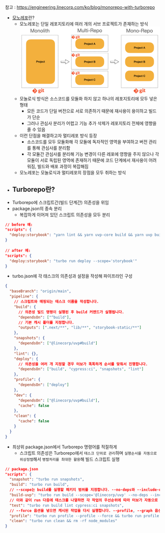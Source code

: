 참고 : https://engineering.linecorp.com/ko/blog/monorepo-with-turborepo

- [모노레포](모노레포)란?
	- 모노레포는 단일 레포지토리에 여러 개의 서브 프로젝트가 존재하는 방식
	![Pasted image 20230922231933](Pasted%20image%2020230922231933.png)
	- 모놀로식 방식은 소스코드를 모듈화 하지 않고 하나의 레포지토리에 모두 넣은 형태
		- 모든 코드가 단일 버전으로 서로 의존하기 때문에 재사용이 용이하고 빌드가 단순
		- 그러나 관심사 분리가 어렵고 기능 추가 삭제가 레포지토리 전체에 영향을 줄 수 있음
	- 이런 단점을 해결하고자 멀티레포 방식 등장
		- 소스코드를 모두 모듈화해 각 모듈에 독자적인 영역을 부여하고 버전 관리를 통해 관심사를 분리함
		- 각 모듈간 관심사를 분리해 기능 변경이 다른 레포에 영향을 주지 않으나 각 모듈이 서로 독립된 영역에 존재하기 때문에 코드 단계에서 재사용이 어려워짐, 빌드와 배포 과정이 복잡해짐
	- 모노레포는 모놀로식과 멀티레포의 장점을 모두 취하는 방식
- Turborepo란?
	- 
- Turborepo에 스크립트간(빌드 단계간) 의존성을 위임
- package.json의 종속 분리
	- 복잡하게 이어져 있던 스크립트 의존성을 모두 분리
```json
// before 예:
"scripts": {
  "deploy:storybook": "yarn lint && yarn uvp-core build && yarn uvp build && yarn storybook build && yarn test && yarn storybook deploy"
}
 
// after 예:
"scripts": {
  "deploy:storybook": "turbo run deploy --scope='storybook'"
}
```
- turbo.json에 각 태스크의 의존성과 설정을 작성해 파이프라인 구성
```json
{
  "baseBranch": "origin/main",
  "pipeline": {
    // 스크립트와 매핑되는 태스크 이름을 작성합니다.
    "build": {
      // 의존성 빌드 명령이 실행된 후 build 커맨드가 실행됩니다.
      "dependsOn": ["^build"],
      // 기본 캐시 폴더를 지정합니다.
      "outputs": [".next/**", "lib/**", "storybook-static/**"]
    },
    "snapshots": {
      "dependsOn": ["@linecorp/uvp#build"]
    },
    "lint": {},
    "deploy": {
      // 의존성을 여러 개 지정할 경우 터보가 똑똑하게 순서를 맞춰서 진행합니다.
      "dependsOn": ["build", "cypress:ci", "snapshots", "lint"]
    },
    "profile": {
      "dependsOn": ["deploy"]
    },
    "dev": {
      "dependsOn": ["@linecorp/uvp#build"],
      "cache": false
    },
    "clean": {
      "cache": false
    }
  }
}
```
- 최상위 package.json에서 Turborepo 명령어를 적절하게 
	- 스크립트 의존성은 Turborepo에서 `태스크 단위로 관리`하며 `실행순서를 자동으로 위상정렬`해서 `병렬처리를 최대한 활용`해 빌드 스크립트 실행
```json
// package.json
"scripts": {
  "snapshot": "turbo run snapshots",
  "build": "turbo run build",
  // --scope는 build를 실행할 패키지 범위를 지정합니다. --no-deps와 --include-dependencies를 함께 사용하면 해당 스크립트에 필요한 의존성과 함께 실행합니다.
  "build-uvp": "turbo run build --scope='@linecorp/uvp' --no-deps --include-dependencies",
  // 이와 같이 run 다음에 태스크를 나열하면 각 작업의 우선순위에 따라 터보가 자동으로 정렬해 실행합니다.
  "test": "turbo run build lint cypress:ci snapshots",
  // --force 옵션을 넣으면 캐시된 작업을 다시 실행합니다. --profile, --graph 옵션은 아래에서 다시 다루겠습니다.
  "profile": "turbo run profile --profile --force && turbo run profile --graph",
  "clean": "turbo run clean && rm -rf node_modules"
}
```
